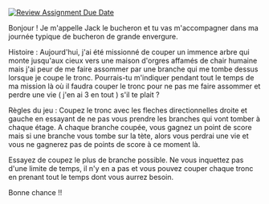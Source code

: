 [![Review Assignment Due Date](https://classroom.github.com/assets/deadline-readme-button-22041afd0340ce965d47ae6ef1cefeee28c7c493a6346c4f15d667ab976d596c.svg)](https://classroom.github.com/a/wmvyn6Kh)

Bonjour ! Je m'appelle Jack le bucheron et tu vas m'accompagner dans ma journée typique de bucheron de grande envergure.

Histoire :
Aujourd'hui, j'ai été missionné de couper un immence arbre qui monte jusqu'aux cieux vers une maison d'orgres affamés de chair humaine mais j'ai peur de me faire assommer par une branche qui me tombe dessus lorsque je coupe le tronc.
Pourrais-tu m'indiquer pendant tout le temps de ma mission là où il faudra couper le tronc pour ne pas me faire assommer et perdre une vie ( j'en ai 3 en tout ) s'il te plait ?

Règles du jeu :
Coupez le tronc avec les fleches directionnelles droite et gauche en essayant de ne pas vous prendre les branches qui vont tomber à chaque étage.
A chaque branche coupée, vous gagnez un point de score mais si une branche vous tombe sur la tète, alors vous perdrai une vie et vous ne gagnerez pas de points de score à ce moment là.

Essayez de coupez le plus de branche possible. Ne vous inquettez pas d'une limite de temps, il n'y en a pas et vous pouvez couper chaque tronc en prenant tout le temps dont vous aurrez besoin.

Bonne chance !!
